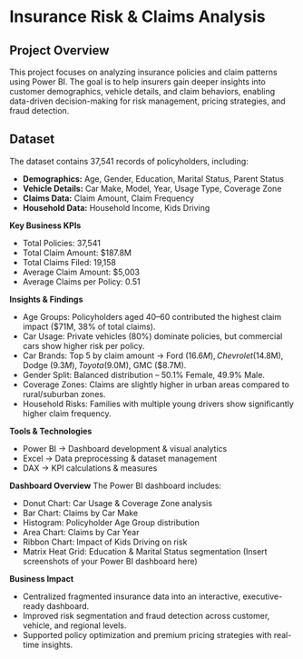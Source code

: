 # Insurance Risk & Claims Analysis
## Project Overview
This project focuses on analyzing insurance policies and claim patterns using Power BI. The goal is to help insurers gain deeper insights into customer demographics, vehicle details, and claim behaviors, enabling data-driven decision-making for risk management, pricing strategies, and fraud detection.

## Dataset
The dataset contains 37,541 records of policyholders, including:
- **Demographics:** Age, Gender, Education, Marital Status, Parent Status
- **Vehicle Details:** Car Make, Model, Year, Usage Type, Coverage Zone
- **Claims Data:** Claim Amount, Claim Frequency
- **Household Data:** Household Income, Kids Driving

**Key Business KPIs**
- Total Policies: 37,541
- Total Claim Amount: $187.8M
- Total Claims Filed: 19,158
- Average Claim Amount: $5,003
- Average Claims per Policy: 0.51

**Insights & Findings**
- Age Groups: Policyholders aged 40–60 contributed the highest claim impact ($71M, 38% of total claims).
- Car Usage: Private vehicles (80%) dominate policies, but commercial cars show higher risk per policy.
- Car Brands: Top 5 by claim amount → Ford ($16.6M), Chevrolet ($14.8M), Dodge ($9.3M), Toyota ($9.0M), GMC ($8.7M).
- Gender Split: Balanced distribution – 50.1% Female, 49.9% Male.
- Coverage Zones: Claims are slightly higher in urban areas compared to rural/suburban zones.
- Household Risks: Families with multiple young drivers show significantly higher claim frequency.

**Tools & Technologies**
- Power BI → Dashboard development & visual analytics
- Excel → Data preprocessing & dataset management
- DAX → KPI calculations & measures

**Dashboard Overview**
The Power BI dashboard includes:
- Donut Chart: Car Usage & Coverage Zone analysis
- Bar Chart: Claims by Car Make
- Histogram: Policyholder Age Group distribution
- Area Chart: Claims by Car Year
- Ribbon Chart: Impact of Kids Driving on risk
- Matrix Heat Grid: Education & Marital Status segmentation
(Insert screenshots of your Power BI dashboard here)

**Business Impact**
- Centralized fragmented insurance data into an interactive, executive-ready dashboard.
- Improved risk segmentation and fraud detection across customer, vehicle, and regional levels.
- Supported policy optimization and premium pricing strategies with real-time insights.

